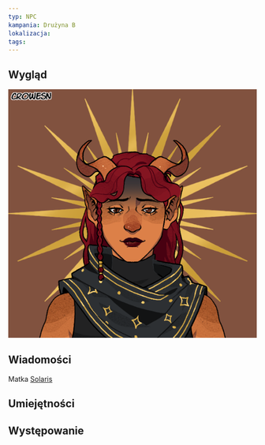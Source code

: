 ```yaml
---
typ: NPC
kampania: Drużyna B
lokalizacja: 
tags: 
---
```


## Wygląd
![Pasted image 20240811182106.png](../media/Pasted%20image%2020240811182106.png)
## Wiadomości
Matka [Solaris](../postacie%20graczy/Solaris.md)
## Umiejętności

## Występowanie





